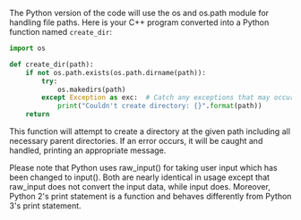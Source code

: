 The Python version of the code will use the os and os.path module for handling file paths. Here is your C++ program converted into a Python function named `create_dir`:

```python
import os

def create_dir(path):
    if not os.path.exists(os.path.dirname(path)):
        try:
            os.makedirs(path)
        except Exception as exc:  # Catch any exceptions that may occur during the creation of directory
            print("Couldn't create directory: {}".format(path))
    return
```
This function will attempt to create a directory at the given path including all necessary parent directories. If an error occurs, it will be caught and handled, printing an appropriate message. 

Please note that Python uses raw_input() for taking user input which has been changed to input(). Both are nearly identical in usage except that raw_input does not convert the input data, while input does. Moreover, Python 2's print statement is a function and behaves differently from Python 3's print statement.


